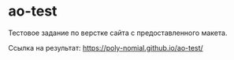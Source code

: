 # ao-test

Тестовое задание по верстке сайта с предоставленного макета.

Ссылка на результат: https://poly-nomial.github.io/ao-test/
